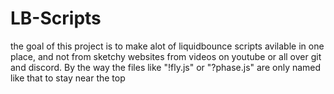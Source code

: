 # LB-Scripts
the goal of this project is to make alot of liquidbounce scripts avilable in one place, and not from sketchy websites from videos on youtube or all over git and discord.
By the way the files like "!fly.js" or "?phase.js" are only named like that to stay near the top
